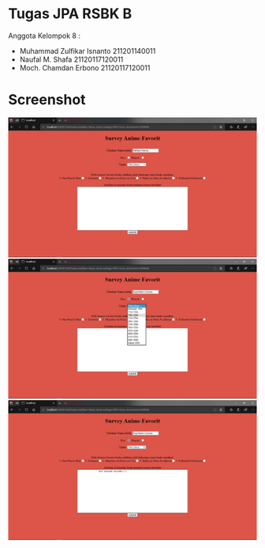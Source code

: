 # Tugas JPA RSBK B

Anggota Kelompok 8 :
- Muhammad Zulfikar Isnanto 211201140011
- Naufal M. Shafa 21120117120011
- Moch. Chamdan Erbono  21120117120011

# Screenshot

![Gambar1](https://github.com/isnantozul/TugasRSBK_JPA_Kelompok8/blob/master/Screenshot/survey1.jpg)
![Gambar2](https://github.com/isnantozul/TugasRSBK_JPA_Kelompok8/blob/master/Screenshot/survey2.jpg)
![Gambar3](https://github.com/isnantozul/TugasRSBK_JPA_Kelompok8/blob/master/Screenshot/survey3.jpg)
